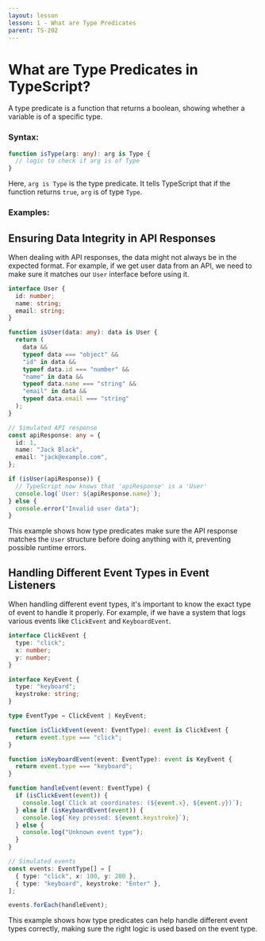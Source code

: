 ```yaml
---
layout: lesson
lesson: 1 - What are Type Predicates
parent: TS-202
---
```


# What are Type Predicates in TypeScript?

A type predicate is a function that returns a boolean, showing whether a variable is of a specific type.

### Syntax:

```ts
function isType(arg: any): arg is Type {
  // logic to check if arg is of Type
}
```

Here, `arg is Type` is the type predicate. It tells TypeScript that if the function returns `true`, `arg` is of type `Type`.

### Examples:

## Ensuring Data Integrity in API Responses

When dealing with API responses, the data might not always be in the expected format. For example, if we get user data from an API, we need to make sure it matches our `User` interface before using it.

```ts twoslash
interface User {
  id: number;
  name: string;
  email: string;
}

function isUser(data: any): data is User {
  return (
    data &&
    typeof data === "object" &&
    "id" in data &&
    typeof data.id === "number" &&
    "name" in data &&
    typeof data.name === "string" &&
    "email" in data &&
    typeof data.email === "string"
  );
}

// Simulated API response
const apiResponse: any = {
  id: 1,
  name: "Jack Black",
  email: "jack@example.com",
};

if (isUser(apiResponse)) {
  // TypeScript now knows that 'apiResponse' is a 'User'
  console.log(`User: ${apiResponse.name}`);
} else {
  console.error("Invalid user data");
}
```

This example shows how type predicates make sure the API response matches the `User` structure before doing anything with it, preventing possible runtime errors.

## Handling Different Event Types in Event Listeners

When handling different event types, it's important to know the exact type of event to handle it properly. For example, if we have a system that logs various events like `ClickEvent` and `KeyboardEvent`.

```ts twoslash
interface ClickEvent {
  type: "click";
  x: number;
  y: number;
}

interface KeyEvent {
  type: "keyboard";
  keystroke: string;
}

type EventType = ClickEvent | KeyEvent;

function isClickEvent(event: EventType): event is ClickEvent {
  return event.type === "click";
}

function isKeyboardEvent(event: EventType): event is KeyEvent {
  return event.type === "keyboard";
}

function handleEvent(event: EventType) {
  if (isClickEvent(event)) {
    console.log(`Click at coordinates: (${event.x}, ${event.y})`);
  } else if (isKeyboardEvent(event)) {
    console.log(`Key pressed: ${event.keystroke}`);
  } else {
    console.log("Unknown event type");
  }
}

// Simulated events
const events: EventType[] = [
  { type: "click", x: 100, y: 200 },
  { type: "keyboard", keystroke: "Enter" },
];

events.forEach(handleEvent);
```

This example shows how type predicates can help handle different event types correctly, making sure the right logic is used based on the event type.
